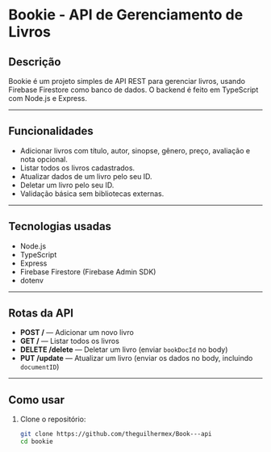 # Bookie - API de Gerenciamento de Livros

## Descrição

Bookie é um projeto simples de API REST para gerenciar livros, usando Firebase Firestore como banco de dados. O backend é feito em TypeScript com Node.js e Express.

---

## Funcionalidades

- Adicionar livros com título, autor, sinopse, gênero, preço, avaliação e nota opcional.
- Listar todos os livros cadastrados.
- Atualizar dados de um livro pelo seu ID.
- Deletar um livro pelo seu ID.
- Validação básica sem bibliotecas externas.

---

## Tecnologias usadas

- Node.js  
- TypeScript  
- Express  
- Firebase Firestore (Firebase Admin SDK)  
- dotenv  

---

## Rotas da API

- **POST /** — Adicionar um novo livro  
- **GET /** — Listar todos os livros  
- **DELETE /delete** — Deletar um livro (enviar `bookDocId` no body)  
- **PUT /update** — Atualizar um livro (enviar os dados no body, incluindo `documentID`)  

---

## Como usar

1. Clone o repositório:

   ```bash
   git clone https://github.com/theguilhermex/Book---api
   cd bookie

   ``` 
